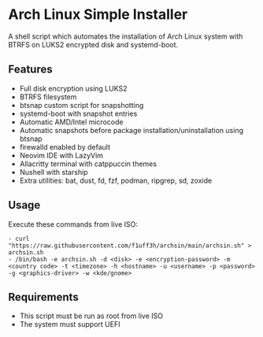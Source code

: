 # Arch Linux Simple Installer

A shell script which automates the installation of Arch Linux system with BTRFS on LUKS2 encrypted disk and systemd-boot.

## Features

- Full disk encryption using LUKS2
- BTRFS filesystem
- btsnap custom script for snapshotting
- systemd-boot with snapshot entries
- Automatic AMD/Intel microcode
- Automatic snapshots before package installation/uninstallation using btsnap
- firewalld enabled by default
- Neovim IDE with LazyVim
- Allacritty terminal with catppuccin themes
- Nushell with starship
- Extra utilities: bat, dust, fd, fzf, podman, ripgrep, sd, zoxide

## Usage
Execute these commands from live ISO:
```shell
- curl "https://raw.githubusercontent.com/f1uff3h/archsin/main/archsin.sh" > archsin.sh
- /bin/bash -e archsin.sh -d <disk> -e <encryption-password> -m <country code> -t <timezone> -h <hostname> -u <username> -p <password> -g <graphics-driver> -w <kde/gnome>
```

## Requirements

- This script must be run as root from live ISO
- The system must support UEFI
